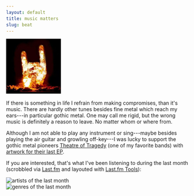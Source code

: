 ```yaml
--- 
layout: default
title: music matters
slug: beat
---
```


![heavy metal](/res/misc/pommesgabel-thumb.jpg)

If there is something in life I refrain from making compromises, than it's music.
There are hardly other tunes besides fine metal which reach my ears---in particular gothic metal.
One may call me rigid, but the wrong music is definitely a reason to leave. No matter whom or where from.

Although I am not able to play any instrument or sing---maybe besides playing the air guitar and growling off-key---I was lucky to support the gothic metal pioneers [Theatre of Tragedy](https://www.pagesoftragedy.com) (one of my favorite bands) with [artwork for their last EP](/portfolio/gfx/theatre-of-tragedy-addendy-ep).

If you are interested, that's what I've been listening to during the last month (scrobbled via [Last.fm](http://www.last.fm/user/mpdeimos) and layouted with [Last.fm Tools](http://lastfm.dontdrinkandroot.net/)):

<div class="span-10 first">
<img src="http://lastfm.dontdrinkandroot.net/tools/user/artistcloud/mpdeimos/1month/upper_thumb.png" title="artists of the last month"/>
</div>
<!--div class="span-6 append-1">
<img src="http://lastfm.dontdrinkandroot.net/tools/user/albumcloud/mpdeimos/1month_thumb.png" title="albums of the last month"/>
</div-->
<div class="span-10 last">
<img src="http://lastfm.dontdrinkandroot.net/tools/user/tagcloud/mpdeimos/1month/upper_thumb.png" title="genres of the last month"/>
</div>

